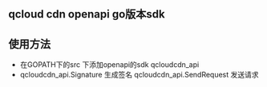 ## qcloud cdn openapi go版本sdk

## 使用方法
- 在GOPATH下的src 下添加openapi的sdk qcloudcdn_api
- qcloudcdn_api.Signature 生成签名 qcloudcdn_api.SendRequest 发送请求
